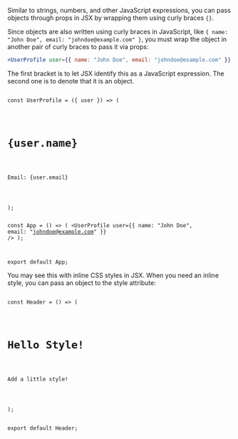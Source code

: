 Similar to strings, numbers, and other JavaScript expressions, you can pass objects through props in JSX by wrapping them using curly braces `{}`.

Since objects are also written using curly braces in JavaScript, like `{ name: "John Doe", email: "johndoe@example.com" }`, you must wrap the object in another pair of curly braces to pass it via props:

```jsx
<UserProfile user={{ name: "John Doe", email: "johndoe@example.com" }} />;
```

The first bracket is to let JSX identify this as a JavaScript expression. The second one is to denote that it is an object.

<codeblock language="reactjs" type="lesson">
<code>
const UserProfile = ({ user }) => (
  <div>
    <h1>{user.name}</h1>
    <p>Email: {user.email}</p>
  </div>
);

const App = () => (
  <UserProfile user={{ name: "John Doe", email: "johndoe@example.com" }} />
);

export default App;
</code>
</codeblock>

You may see this with inline CSS styles in JSX. When you need an inline style, you can pass an object to the style attribute:

<codeblock language="reactjs" type="lesson">
<code>
const Header = () => (
  <div>
    <h1 style={{ backgroundColor: "lightblue" }}>Hello Style!</h1>
    <p>Add a little style!</p>
  </div>
);

export default Header;
</code>
</codeblock>
